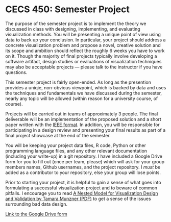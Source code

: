 # CECS 450: Semester Project

The purpose of the semester project is to implement the theory we discussed in class with designing, implementing, and evaluating visualization methods. You will be presenting a unique point of view using data to back up your conclusion. In particular, your project should address a concrete visualization problem and propose a novel, creative solution and its scope and ambition should reflect the roughly 6 weeks you have to work on it. Though the majority of final projects typically involve developing a software artifact, design studies or evaluations of visualization techniques may also be acceptable projects — please talk to the instructor if you have questions.

This semester project is fairly open-ended. As long as the presention provides a uniqie, non-obvious viewpoint, which is backed by data and uses the techniques and fundamentals we have discussed during the semester, nearly any topic will be allowed (within reason for a university course, of course).

Projects will be carried out in teams of approximately 3 people. The final deliverable will be an implementation of the proposed solution and a short paper written with the [IEEE format](https://www.ieee.org/conferences/publishing/templates.html). In addition, you will be responsible for participating in a design review and presenting your final results as part of a final project showcase at the end of the semester.

You will be keeping your project data files, R code, Python or other programming language files, and any other relevant documentation (including your write-up) in a git repository. I have included a Google Drive form for you to fill out (once per team, please) which will ask for your group members names, Github usernames, and the project repository. I *must* be added as a contributor to your repository, else your group will lose points.

Prior to starting your project, it is helpful to gain a sense of what goes into formulating a successful visualization project and to beware of common pitfalls. I encourage you to read [A Nested Model for Visualization Design and Validation by Tamara Munzner (PDF)](https://github.com/agiacalone/cecs-450-lab-semester-project/blob/1d7d49df2bce525b5f7d8cff949cde91d62f9424/Munzner%20-%20A%20Nested%20Model%20for%20Visualization%20Design%20and%20Validation.pdf) to get a sense of the issues surrounding bad data design.

[Link to the Google Drive form](https://forms.gle/g5PijtbqvLGAUYb87)
